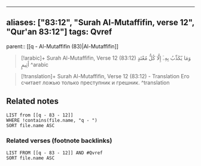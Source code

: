 
---
aliases: ["83:12", "Surah Al-Mutaffifin, verse 12", "Qur'an 83:12"]
tags: Qvref
---

parent:: [[q - Al-Mutaffifin (83)|Al-Mutaffifin]]

> [!arabic]+ Surah Al-Mutaffifin, Verse 12 (83:12)
> <span class="quran-arabic">وَمَا يُكَذِّبُ بِهِۦٓ إِلَّا كُلُّ مُعْتَدٍ أَثِيمٍ</span>
^arabic

> [!translation]+ Surah Al-Mutaffifin, Verse 12 (83:12) - Translation
> Его считает ложью только преступник и грешник.
^translation



## Related notes
```dataview
LIST from [[q - 83 - 12]]
WHERE !contains(file.name, "q - ")
SORT file.name ASC
```

### Related verses (footnote backlinks)
```dataview
LIST FROM [[q - 83 - 12]] AND #Qvref
SORT file.name ASC
```


